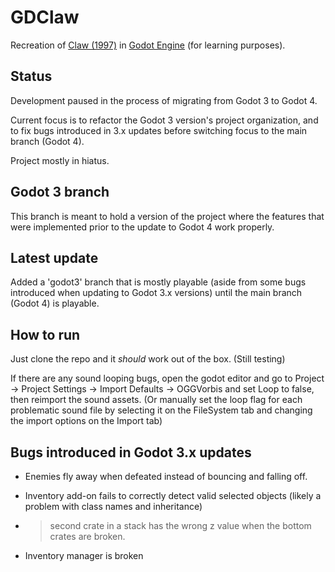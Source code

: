 # GDClaw

Recreation of [Claw (1997)](https://en.wikipedia.org/wiki/Claw_(video_game)) in [Godot Engine](https://godotengine.org/) (for learning purposes).

## Status 

Development paused in the process of migrating from Godot 3 to Godot 4.

Current focus is to refactor the Godot 3 version's project organization, and to fix bugs introduced in 3.x updates before switching focus to the main branch (Godot 4).

Project mostly in hiatus.

## Godot 3 branch

This branch is meant to hold a version of the project where the features that were implemented prior to the update to Godot 4 work properly.


## Latest update 

Added a 'godot3' branch that is mostly playable (aside from some bugs introduced when updating to Godot 3.x versions) until the main branch (Godot 4) is playable.


## How to run

Just clone the repo and it *should* work out of the box. (Still testing)

If there are any sound looping bugs, open the godot editor and go to Project -> Project Settings -> Import Defaults -> OGGVorbis and set Loop to false, then reimport the sound assets. (Or manually set the loop flag for each problematic sound file by selecting it on the FileSystem tab and changing the import options on the Import tab)


## Bugs introduced in Godot 3.x updates

- Enemies fly away when defeated instead of bouncing and falling off.

- Inventory add-on fails to correctly detect valid selected objects (likely a problem with class names and inheritance)

- > second crate in a stack has the wrong z value when the bottom crates are broken.

- Inventory manager is broken
